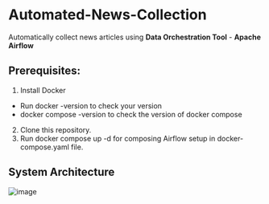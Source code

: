 # Automated-News-Collection
Automatically collect news articles using **Data Orchestration Tool** - **Apache Airflow**

## Prerequisites:
1. Install Docker
+ Run docker -version to check your version
+ docker compose -version to check the version of docker compose
2. Clone this repository.
3. Run docker compose up -d for composing Airflow setup in docker-compose.yaml file.

## System Architecture
![image](https://github.com/user-attachments/assets/f886d4d6-cd82-4388-a430-469bd55e45bc)
